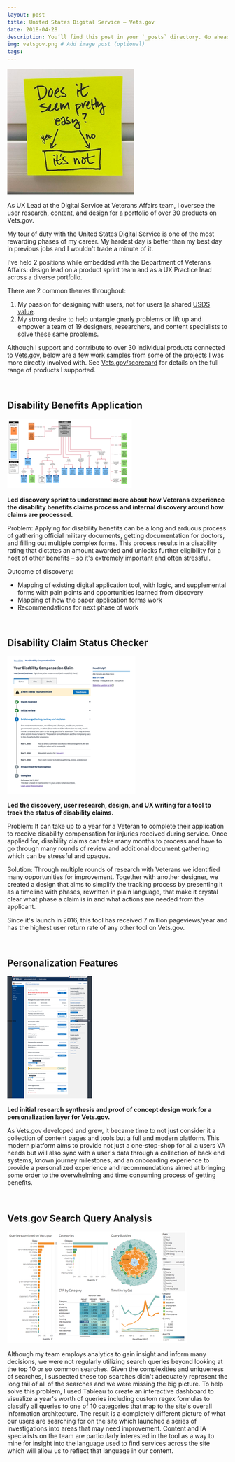 ```yaml
---
layout: post
title: United States Digital Service – Vets.gov
date: 2018-04-28
description: You’ll find this post in your `_posts` directory. Go ahead and edit it and re-build the site to see your changes. # Add post description (optional)
img: vetsgov.png # Add image post (optional)
tags: 
---
```

 
<div class="row">

<div class="span4">

<img src="/assets/img/va1.png" title="Does it seem pretty easy? It's not.">
</div>

<div class="span6">

As UX Lead at the Digital Service at Veterans Affairs team, I oversee the user research, content, and design for a portfolio of over 30 products on Vets.gov.  
<p> </p>
My tour of duty with the United States Digital Service is one of the most rewarding phases of my career. My hardest day is better than my best day in previous jobs and I wouldn't trade a minute of it.  
<p> </p>
I've held 2 positions while embedded with the Department of Veterans Affairs:  design lead on a product sprint team and as a UX Practice lead across a diverse portfolio.

</div>

</div>

​There are 2 common themes throughout:
1. My passion for designing with users, not for users [a shared [USDS value](https://www.usds.gov/values.html).
2.  My strong desire to help untangle gnarly problems or lift up and empower a team of 19 designers, researchers, and content specialists to solve these same problems. 

​Although I support and contribute to over 30 individual products connected to [Vets.gov](http://www.vets.gov), below are a few work samples from some of the projects I was more directly involved with. See [Vets.gov/scorecard](http://www.vets.gov/scorecard) for details on the full range of products I supported.

<br />

Disability Benefits Application
-------------------------------

<div class="row">

<div class="span4">

<img src="/assets/img/va2.png" title="Flow diagram">
</div>

<div class="span6">


<strong>Led discovery sprint to understand more about how Veterans experience the disability benefits claims process and internal discovery around how claims are processed.</strong>
<p> </p>
Problem: Applying for disability benefits can be a long and arduous process of gathering official military documents, getting documentation for doctors, and filling out multiple complex forms. This process results in a disability rating that dictates an amount awarded and unlocks further eligibility for a host of other benefits – so it's extremely important and often stressful. 
<p> </p>


</div>

</div>

Outcome of discovery: 
* Mapping of existing digital application tool, with logic, and supplemental forms with pain points and opportunities learned from discovery
* Mapping of how the paper application forms work
* Recommendations for next phase of work

<br />

​Disability Claim Status Checker
-------------------------------

<div class="row">

<div class="span4">

<img src="/assets/img/va3.png" title="Claim status interface">
</div>

<div class="span6">


<strong>Led the discovery, user research, design, and UX writing for a tool to track the status of disability claims.</strong>

<p> </p>

Problem: It can take up to a year for a Veteran to complete their application to receive disability compensation for injuries received during service. Once applied for, disability claims can take many months to process and have to go through many rounds of review and additional document gathering which can be stressful and opaque. 

<p> </p>

Solution: Through multiple rounds of research with Veterans we identified many opportunities for improvement. Together with another designer, we created a design that aims to simplify the tracking process by presenting it as a timeline with phases, rewritten in plain language, that make it crystal clear what phase a claim is in and what actions are needed from the applicant. 
<p> </p>

Since it's launch in 2016, this tool has received 7 million pageviews/year and has the highest user return rate of any other tool on Vets.gov.

</div>

</div>
<br />


​Personalization Features
------------------------

<div class="row">

<div class="span4">

<img src="/assets/img/va4.png" title="Dashboard proof of concept">
</div>

<div class="span6">


<strong>Led initial research synthesis and proof of concept design work for a personalization layer for Vets.gov.</strong>

<p> </p>

As Vets.gov developed and grew, it became time to not just consider it a collection of content pages and tools but a full and modern platform. This modern platform aims to provide not just a one-stop-shop for all a users VA needs but will also sync with a user's data through a collection of back end systems, known journey milestones, and an onboarding experience to provide a personalized experience and recommendations aimed at bringing some order to the overwhelming and time consuming process of getting benefits. 

</div>

</div>
<br />

​Vets.gov Search Query Analysis
------------------------------

<div class="row">

<div class="span4">

<img src="/assets/img/va5.png" title="Stats panel">
</div>

<div class="span6">


Although my team employs analytics to gain insight and inform many decisions, we were not regularly utilizing search queries beyond looking at the top 10 or so common searches. Given the complexities and uniqueness of searches, I suspected these top searches didn't adequately represent the long tail of all of the searches and we were missing the big picture. To help solve this problem, I used Tableau to create an interactive dashboard to visualize a year's worth of queries including custom regex formulas to classify all queries to one of 10 categories that map to the site's overall information architecture. The result is a completely different picture of what our users are searching for on the site which launched a series of investigations into areas that may need improvement. Content and IA specialists on the team are particularly interested in the tool as a way to mine for insight into the language used to find services across the site which will allow us to reflect that language in our content.


</div>

</div>